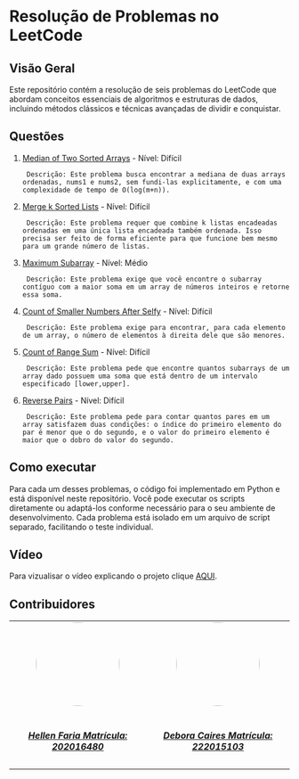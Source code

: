 # Resolução de Problemas no LeetCode

## Visão Geral
Este repositório contém a resolução de seis problemas do LeetCode que abordam conceitos essenciais de algoritmos e estruturas de dados, incluindo métodos clássicos e técnicas avançadas de dividir e conquistar.

## Questões
1. [Median of Two Sorted Arrays](https://leetcode.com/problems/median-of-two-sorted-arrays/description/) - Nível: Difícil

        Descrição: Este problema busca encontrar a mediana de duas arrays ordenadas, nums1 e nums2, sem fundi-las explicitamente, e com uma complexidade de tempo de O(log(m+n)).

2. [Merge k Sorted Lists](https://leetcode.com/problems/merge-k-sorted-lists/description/) - Nível: Difícil

        Descrição: Este problema requer que combine k listas encadeadas ordenadas em uma única lista encadeada também ordenada. Isso precisa ser feito de forma eficiente para que funcione bem mesmo para um grande número de listas.

3. [Maximum Subarray](https://leetcode.com/problems/maximum-subarray/description/) - Nível: Médio

        Descrição: Este problema exige que você encontre o subarray contíguo com a maior soma em um array de números inteiros e retorne essa soma.

4. [Count of Smaller Numbers After Selfy](https://leetcode.com/problems/count-of-smaller-numbers-after-self/) - Nível: Difícil

        Descrição: Este problema exige para encontrar, para cada elemento de um array, o número de elementos à direita dele que são menores.

5. [Count of Range Sum](https://leetcode.com/problems/count-of-range-sum/) - Nível: Difícil

        Descrição: Este problema pede que encontre quantos subarrays de um array dado possuem uma soma que está dentro de um intervalo especificado [lower,upper].

6. [Reverse Pairs](https://leetcode.com/problems/reverse-pairs/) - Nível: Difícil

        Descrição: Este problema pede para contar quantos pares em um array satisfazem duas condições: o índice do primeiro elemento do par é menor que o do segundo, e o valor do primeiro elemento é maior que o dobro do valor do segundo.

## Como executar
Para cada um desses problemas, o código foi implementado em Python e está disponível neste repositório. Você pode executar os scripts diretamente ou adaptá-los conforme necessário para o seu ambiente de desenvolvimento. Cada problema está isolado em um arquivo de script separado, facilitando o teste individual.

## Vídeo
Para vizualisar o vídeo explicando o projeto clique [AQUI](https://youtu.be/vWULKEZjIo8).

## Contribuidores
<center>
<table style="margin-left: auto; margin-right: auto;">
    <tr>
        <td align="center">
            <a href="https://github.com/Hellen159">
                <img style="border-radius: 50%;" src="https://github.com/Hellen159.png" width="150px;"/>
                <h5 class="text-center"> <br> Hellen Faria Matrícula: 202016480 </h5>
            </a>
        </td>
      <td align="center">
            <a href="https://github.com/deboracaires">
                <img style="border-radius: 50%;" src="https://github.com/deboracaires.png" width="150px;"/>
                <h5 class="text-center"> <br> Debora Caires Matrícula: 222015103</h5>
            </a>
        </td>
    </tr>
</table>
